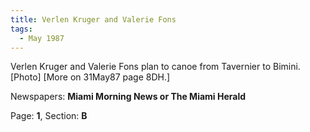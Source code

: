 ```yaml
---  
title: Verlen Kruger and Valerie Fons  
tags:  
  - May 1987  
---  
```

  
Verlen Kruger and Valerie Fons plan to canoe from Tavernier to Bimini. [Photo] [More on 31May87 page 8DH.]  
  
Newspapers: **Miami Morning News or The Miami Herald**  
  
Page: **1**, Section: **B** 
